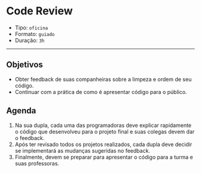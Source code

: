 # Code Review

- Tipo: `oficina`
- Formato: `guiado`
- Duração: `3h`

***

## Objetivos

- Obter feedback de suas companheiras sobre a limpeza e ordem de seu código.
- Continuar com a prática de como é apresentar código para o público.

## Agenda

1. Na sua dupla, cada uma das programadoras deve explicar rapidamente o código que desenvolveu para o projeto final e suas colegas devem dar o feedback.
2. Após ter revisado todos os projetos realizados, cada dupla deve decidir se implementará as mudanças sugeridas no feedback.
3. Finalmente, devem se preparar para apresentar o código para a turma e suas professoras.
